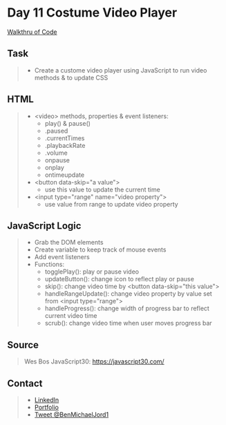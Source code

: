 # Day 11 Costume Video Player

[Walkthru of Code](https://youtu.be/6Zl-8X3xGe0)

## Task

> - Create a custome video player using JavaScript to run video methods & to update CSS

## HTML

> - \<video> methods, properties & event listeners:
>   - play() & pause()
>   - .paused
>   - .currentTimes
>   - .playbackRate
>   - .volume
>   - onpause
>   - onplay
>   - ontimeupdate
> - \<button data-skip="a value">
>   - use this value to update the current time
> - \<input type="range" name="video property">
>   - use value from range to update video property

## JavaScript Logic

> - Grab the DOM elements
> - Create variable to keep track of mouse events
> - Add event listeners
> - Functions:
>   - togglePlay(): play or pause video
>   - updateButton(): change icon to reflect play or pause
>   - skip(): change video time by \<button data-skip="this value">
>   - handleRangeUpdate(): change video property by value set from \<input type="range">
>   - handleProgress(): change width of progress bar to reflect current video time
>   - scrub(): change video time when user moves progress bar

## Source

> Wes Bos JavaScript30: https://javascript30.com/

## Contact

> - [LinkedIn](https://www.linkedin.com/in/benjamin-alt-higginbotham/)
> - [Portfolio](https://my-portfolio.benjamin-higginbotham.vercel.app/)
> - [Tweet @BenMichaelJord1](https://twitter.com/BenMichaelJord1)
